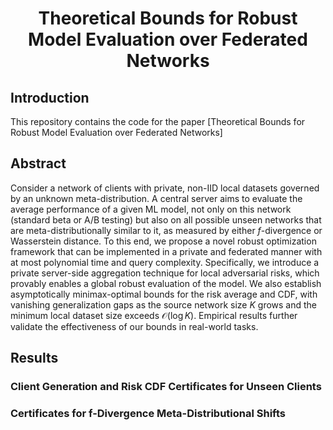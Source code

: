 # <p align="center">Theoretical Bounds for Robust Model Evaluation over Federated Networks</p>
## Introduction
This repository contains the code for the paper [Theoretical Bounds for Robust Model Evaluation over Federated Networks]
## Abstract
Consider a network of clients with private, non-IID local datasets governed by an unknown meta-distribution. A central server aims to evaluate the average performance of a given ML model, not only on this network (standard beta or A/B testing) but also on all possible unseen networks that are meta-distributionally similar to it, as measured by either $f$-divergence or Wasserstein distance. To this end, we propose a novel robust optimization framework that can be implemented in a private and federated manner with at most polynomial time and query complexity. Specifically, we introduce a private server-side aggregation technique for local adversarial risks, which provably enables a global robust evaluation of the model. We also establish asymptotically minimax-optimal bounds for the risk average and CDF, with vanishing generalization gaps as the source network size $K$ grows and the minimum local dataset size exceeds $\mathcal{O}\left(\log K\right)$. Empirical results further validate the effectiveness of our bounds in real-world tasks.

## Results
###  Client Generation and Risk CDF Certificates for Unseen Clients

### Certificates for f-Divergence Meta-Distributional Shifts
